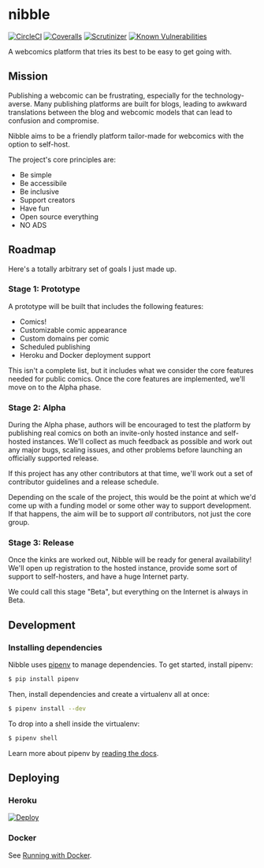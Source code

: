 # nibble

[![CircleCI](https://circleci.com/gh/nibbleproject/nibble/tree/master.svg?style=svg)](https://circleci.com/gh/nibbleproject/nibble/tree/master)
[![Coveralls](https://img.shields.io/coveralls/nibbleproject/nibble.svg)](https://coveralls.io/r/nibbleproject/nibble)
[![Scrutinizer](https://img.shields.io/scrutinizer/g/nibbleproject/nibble.svg)](https://scrutinizer-ci.com/g/nibbleproject/nibble/)
[![Known Vulnerabilities](https://snyk.io/test/github/nibbleproject/nibble/badge.svg)](https://snyk.io/test/github/nibbleproject/nibble)

A webcomics platform that tries its best to be easy to get going with.

## Mission

Publishing a webcomic can be frustrating, especially for the technology-averse. Many publishing platforms are built for blogs, leading to awkward translations between the blog and webcomic models that can lead to confusion and compromise.

Nibble aims to be a friendly platform tailor-made for webcomics with the option to self-host.

The project's core principles are:

- Be simple
- Be accessibile
- Be inclusive
- Support creators
- Have fun
- Open source everything
- NO ADS

## Roadmap

Here's a totally arbitrary set of goals I just made up.

### Stage 1: Prototype

A prototype will be built that includes the following features:

- Comics!
- Customizable comic appearance
- Custom domains per comic
- Scheduled publishing
- Heroku and Docker deployment support

This isn't a complete list, but it includes what we consider the core features needed for public comics.
Once the core features are implemented, we'll move on to the Alpha phase.

### Stage 2: Alpha

During the Alpha phase, authors will be encouraged to test the platform by publishing real comics on both an
invite-only hosted instance and self-hosted instances. We'll collect as much feedback as possible and work out
any major bugs, scaling issues, and other problems before launching an officially supported release.

If this project has any other contributors at that time, we'll work out a set of contributor guidelines and a release
schedule.

Depending on the scale of the project, this would be the point at which we'd come up with a funding model or some
other way to support development. If that happens, the aim will be to support *all* contributors, not just the core
group.

### Stage 3: Release

Once the kinks are worked out, Nibble will be ready for general availability! We'll open up registration to the
hosted instance, provide some sort of support to self-hosters, and have a huge Internet party.

We could call this stage "Beta", but everything on the Internet is always in Beta.

## Development

### Installing dependencies

Nibble uses [pipenv](https://docs.pipenv.org) to manage dependencies. To get started, install pipenv:

```bash
$ pip install pipenv
```

Then, install dependencies and create a virtualenv all at once:

```bash
$ pipenv install --dev
```

To drop into a shell inside the virtualenv:

```bash
$ pipenv shell
```

Learn more about pipenv by [reading the docs](https://docs.pipenv.org).

## Deploying

### Heroku

[![Deploy](https://www.herokucdn.com/deploy/button.png)](https://heroku.com/deploy)

### Docker

See [Running with Docker](docker/README.md).

